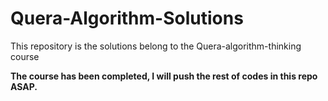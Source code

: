 # Quera-Algorithm-Solutions
This repository is the solutions belong to the Quera-algorithm-thinking course 

**The course has been completed, I will push the rest of codes in this repo ASAP.**
